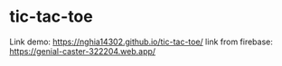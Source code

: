 # tic-tac-toe
Link demo: https://nghia14302.github.io/tic-tac-toe/
link from firebase: https://genial-caster-322204.web.app/
